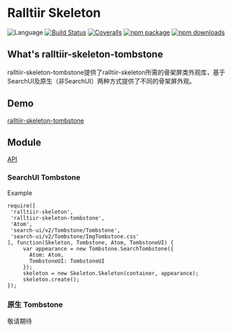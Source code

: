 # Ralltiir Skeleton
![Language](https://img.shields.io/badge/-TypeScript-blue.svg)
[![Build Status](https://travis-ci.org/Ralltiir/ralltiir-skeleton-tombstone.svg?branch=master)](https://travis-ci.org/Ralltiir/ralltiir-skeleton-tombstone)
[![Coveralls](https://img.shields.io/coveralls/Ralltiir/ralltiir-skeleton-tombstone.svg)](https://coveralls.io/github/Ralltiir/ralltiir-skeleton-tombstone)
[![npm package](https://img.shields.io/npm/v/ralltiir-skeleton-tombstone.svg)](https://www.npmjs.org/package/ralltiir-skeleton-tombstone)
[![npm downloads](http://img.shields.io/npm/dm/ralltiir-skeleton-tombstone.svg)](https://www.npmjs.org/package/ralltiir-skeleton-tombstone)

## What's ralltiir-skeleton-tombstone
ralltiir-skeleton-tombstone提供了ralltiir-skeleton所需的骨架屏类外观库，基于SearchUI及原生（非SearchUI）两种方式提供了不同的骨架屏外观。

## Demo
[ralltiir-skeleton-tombstone](https://ralltiir.github.io/ralltiir-skeleton-tombstone/demo/)

## Module

[API](https://ralltiir.github.io/ralltiir-skeleton-tombstone/)

### SearchUI Tombstone

Example

```
require([
 'ralltiir-skeleton',
 'ralltiir-skeleton-tombstone',
 'Atom',
 'search-ui/v2/Tombstone/Tombstone',
 'search-ui/v2/Tombstone/ImgTombstone.css'
], function(Skeleton, Tombstone, Atom, TombstoneUI) {
     var appearance = new Tombstone.SearchTombstone({
       Atom: Atom,
       TombstoneUI: TombstoneUI
     });
     skeleton = new Skeleton.Skeleton(container, appearance);
     skeleton.create();
});

```

### 原生 Tombstone

敬请期待

